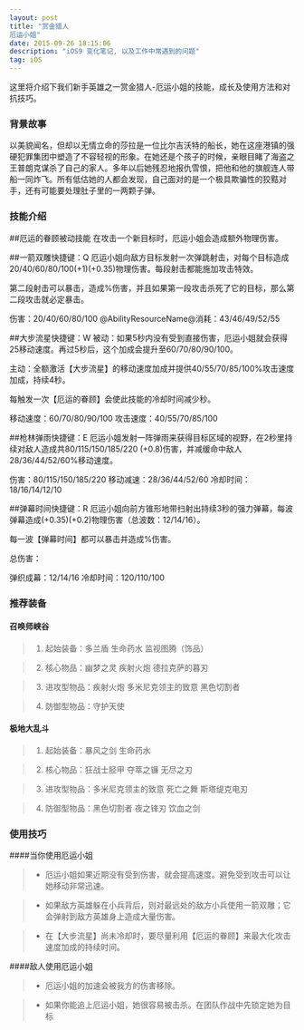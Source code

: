 ```yaml
---
layout: post
title: "赏金猎人
厄运小姐"
date: 2015-09-26 18:15:06 
description: "iOS9 变化笔记, 以及工作中常遇到的问题"
tag: iOS
---
```



这里将介绍下我们新手英雄之一赏金猎人-厄运小姐的技能，成长及使用方法和对抗技巧。
     

### 背景故事

以美貌闻名，但却以无情立命的莎拉是一位比尔吉沃特的船长，她在这座港镇的强硬犯罪集团中塑造了不容轻视的形象。在她还是个孩子的时候，亲眼目睹了海盗之王普朗克谋杀了自己的家人。多年以后她残忍地报仇雪恨，把他和他的旗舰连人带船一同炸飞。所有低估她的人都会发现，自己面对的是一个极具欺骗性的狡黠对手，还有可能要处理肚子里的一两颗子弹。


### 技能介绍

##厄运的眷顾被动技能
在攻击一个新目标时，厄运小姐会造成额外物理伤害。

##一箭双雕快捷键：Q
厄运小姐向敌方目标发射一次弹跳射击，对每个目标造成20/40/60/80/100(+1)(+0.35)物理伤害。每段射击都能施加攻击特效。

第二段射击可以暴击，造成%伤害，并且如果第一段攻击杀死了它的目标，那么第二段攻击就必定暴击。

伤害：20/40/60/80/100
@AbilityResourceName@消耗：43/46/49/52/55

##大步流星快捷键：W
被动：如果5秒内没有受到直接伤害，厄运小姐就会获得25移动速度。再过5秒后，这个加成会提升至60/70/80/90/100。

主动：全额激活【大步流星】的移动速度加成并提供40/55/70/85/100%攻击速度加成，持续4秒。

每触发一次【厄运的眷顾】会使此技能的冷却时间减少秒。

移动速度：60/70/80/90/100
攻击速度：40/55/70/85/100

##枪林弹雨快捷键：E
厄运小姐发射一阵弹雨来获得目标区域的视野，在2秒里持续对敌人造成共80/115/150/185/220 (+0.8)伤害，并减缓命中敌人28/36/44/52/60%移动速度。

伤害：80/115/150/185/220
移动减速：28/36/44/52/60
冷却时间：18/16/14/12/10

##弹幕时间快捷键：R
厄运小姐向前方锥形地带扫射出持续3秒的强力弹幕，每波弹幕造成(+0.35)(+0.2)物理伤害（总波数：12/14/16）。

每一波【弹幕时间】都可以暴击并造成%伤害。

总伤害：

弹织成幕：12/14/16
冷却时间：120/110/100

### 推荐装备

#### 召唤师峡谷 

> 1. 起始装备：多兰盾 生命药水 监视图腾（饰品）

> 2. 核心物品：幽梦之灵 疾射火炮 德拉克萨的暮刃

> 3. 进攻型物品：疾射火炮 多米尼克领主的致意 黑色切割者

> 4. 防御型物品：守护天使

#### 极地大乱斗 

> 1. 起始装备：暴风之剑 生命药水

> 2. 核心物品：狂战士胫甲 夺萃之镰 无尽之刃

> 3. 进攻型物品：多米尼克领主的致意 死亡之舞 斯塔缇克电刃

> 4. 防御型物品：黑色切割者 夜之锋刃 饮血之剑

### 使用技巧

####当你使用厄运小姐

> - 厄运小姐如果近期没有受到伤害，就会提高速度。避免受到攻击可以让她移动非常迅速。

> - 如果敌方英雄躲在小兵背后，则对最远处的敌方小兵使用一箭双雕；它会弹射到敌方英雄身上造成大量伤害。

> - 在【大步流星】尚未冷却时，要尽量利用【厄运的眷顾】来最大化攻击速度加成的持续时间。

####敌人使用厄运小姐

> - 厄运小姐的加速会被我方的伤害移除。

> - 如果你能追上厄运小姐，她很容易被击杀。在团队作战中先锁定她为目标